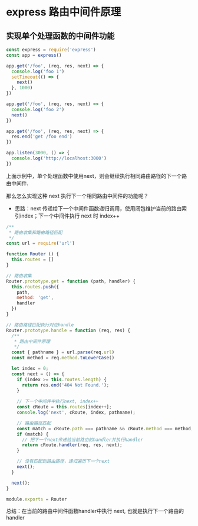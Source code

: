 # express 路由中间件原理

## 实现单个处理函数的中间件功能

```js
const express = require('express')
const app = express()

app.get('/foo', (req, res, next) => {
  console.log('foo 1')
  setTimeout(() => {
    next()
  }, 1000)
})

app.get('/foo', (req, res, next) => {
  console.log('foo 2')
  next()
})

app.get('/foo', (req, res, next) => {
  res.end('get /foo end')
})

app.listen(3000, () => {
  console.log('http://localhost:3000')
})
```

上面示例中，单个处理函数中使用next，则会继续执行相同路由路径的下一个路由中间件.

那么怎么实现这种 next 执行下一个相同路由中间件的功能呢？

* 思路：next 传递给下一个中间件函数递归调用，使用闭包维护当前的路由索引index；下一个中间件执行 next 时 index++

```js
/**
 * 路由收集和路由路径匹配
 */
const url = require('url')

function Router () {
  this.routes = []
}

// 路由收集
Router.prototype.get = function (path, handler) {
  this.routes.push({
    path,
    method: 'get',
    handler
  })
}

// 路由路径匹配执行对应handle
Router.prototype.handle = function (req, res) {
  /**
   * 路由中间件原理
   */
  const { pathname } = url.parse(req.url)
  const method = req.method.toLowerCase()

  let index = 0;
  const next = () => {
    if (index >= this.routes.length) {
      return res.end('404 Not Found.');
    }
    
    // 下一个中间件中执行next, index++ 
    const cRoute = this.routes[index++];
    console.log('next', cRoute, index, pathname);

    // 路由路径匹配
    const match = cRoute.path === pathname && cRoute.method === method;
    if (match) {
      // 把下一个next传递给当前路由的handler并执行handler
      return cRoute.handler(req, res, next);
    }

    // 没有匹配到路由路径，递归遍历下一个next
    next();
  }

  next();
}

module.exports = Router

```

总结：在当前的路由中间件函数handler中执行 next, 也就是执行下一个路由的handler

